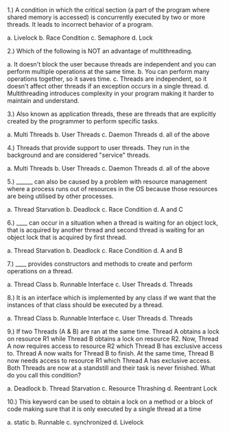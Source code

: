 1.) A condition in which the critical section (a part of the program where shared memory is accessed) is concurrently executed by two or more threads. It leads to incorrect behavior of a program.

a. Livelock
b. Race Condition
c. Semaphore
d. Lock

2.) Which of the following is NOT an advantage of multithreading.

a. It doesn't block the user because threads are independent and you can perform multiple operations at the same time.
b. You can perform many operations together, so it saves time.
c. Threads are independent, so it doesn't affect other threads if an exception occurs in a single thread.
d. Multithreading introduces complexity in your program making it harder to maintain and understand.

3.) Also known as application threads, these are threads that are explicitly created by the programmer to perform specific tasks.

a. Multi Threads
b. User Threads
c. Daemon Threads
d. all of the above

4.) Threads that provide support to user threads. They run in the background and are considered "service" threads.

a. Multi Threads
b. User Threads
c. Daemon Threads
d. all of the above

5.) ______ can also be caused by a problem with resource management where a process runs out of resources in the OS because those resources are being utilised by other processes.

a. Thread Starvation
b. Deadlock
c. Race Condition
d. A and C

6.) ____ can occur in a situation when a thread is waiting for an object lock, that is acquired by another thread and second thread is waiting for an object lock that is acquired by first thread.

a. Thread Starvation
b. Deadlock
c. Race Condition
d. A and B

7.) ____  provides constructors and methods to create and perform operations on a thread.

a. Thread Class
b. Runnable Interface
c. User Threads
d. Threads

8.) It is an interface which is implemented by any class if we want that the instances of that class should be executed by a thread.

a. Thread Class
b. Runnable Interface
c. User Threads
d. Threads

9.) If two Threads (A & B) are ran at the same time. Thread A obtains a lock on resource R1 while Thread B obtains a lock on resource R2. Now, Thread A now requires access to resource R2 which Thread B has exclusive access to. Thread A now waits for Thread B to finish. At the same time, Thread B now needs access to resource R1 which Thread A has exclusive access. Both Threads are now at a standstill and their task is never finished. What do you call this condition?

a. Deadlock
b. Thread Starvation
c. Resource Thrashing
d. Reentrant Lock

10.) This keyword can be used to obtain a lock on a method or a block of code making sure that it is only executed by a single thread at a time

a. static
b. Runnable
c. synchronized
d. Livelock